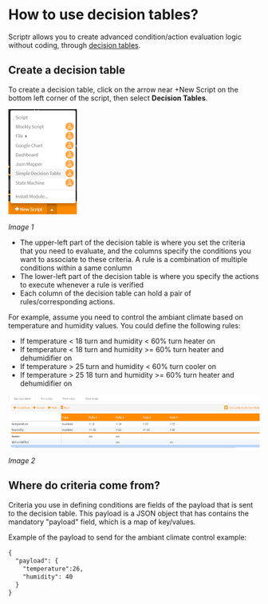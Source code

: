 # How to use decision tables?

Scriptr allows you to create advanced condition/action evaluation logic without coding, through [decision tables](https://en.wikipedia.org/wiki/Decision_table).

## Create a decision table

To create a decision table, click on the arrow near +New Script on the bottom left corner of the script, then select **Decision Tables**.

![New Decision Table](./images/create_decision_table.png)

*Image 1*

- The upper-left part of the decision table is where you set the criteria that you need to evaluate, and the columns specify the conditions you want to associate to these criteria. A rule is a combination of multiple conditions within a same conlumn
- The lower-left part of the decision table is where you specify the actions to execute whenever a rule is verified
- Each column of the decision table can hold a pair of rules/corresponding actions.

For example, assume you need to control the ambiant climate based on temperature and humidity values. You could define the following rules:

- If temperature < 18 turn and humidity < 60%  turn heater on
- If temperature < 18 turn and humidity >= 60% turn heater and dehumidifier on 
- If temperature > 25 turn and humidity < 60%  turn cooler on
- If temperature > 25 18 turn and humidity >= 60% turn heater and dehumidifier on 

![Ambiant climate control](./images/decision_table.png)

*Image 2*

## Where do criteria come from?

Criteria you use in defining conditions are fields of the payload that is sent to the decision table. This payload is a JSON object that has contains the mandatory "payload" field, which is a map of key/values.

Example of the payload to send for the ambiant climate control example:
```
{
  "payload": {
    "temperature":26,
    "humidity": 40
  }
}
```





